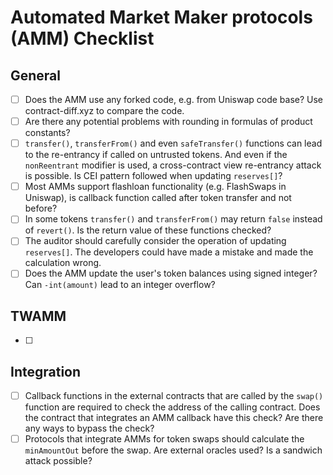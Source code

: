 # Automated Market Maker protocols (AMM) Checklist
## General

- [ ] Does the AMM use any forked code, e.g. from Uniswap code base? Use contract-diff.xyz to compare the code.
- [ ] Are there any potential problems with rounding in formulas of product constants?
- [ ] `transfer()`, `transferFrom()` and even `safeTransfer()` functions can lead to the re-entrancy if called on untrusted tokens. And even if the `nonReentrant` modifier is used, a cross-contract view re-entrancy attack is possible. Is CEI pattern followed when updating `reserves[]`?
- [ ] Most AMMs support flashloan functionality (e.g. FlashSwaps in Uniswap), is callback function called after token transfer and not before?
- [ ] In some tokens `transfer()` and `transferFrom()` may return `false` instead of `revert()`. Is the return value of these functions checked?
- [ ] The auditor should carefully consider the operation of updating `reserves[]`. The developers could have made a mistake and made the calculation wrong.
- [ ] Does the AMM update the user's token balances using signed integer? Can `-int(amount)` lead to an integer overflow?

## TWAMM
- [ ] 

## Integration

- [ ] Callback functions in the external contracts that are called by the `swap()` function are required to check the address of the calling contract. Does the contract that integrates an AMM callback have this check? Are there any ways to bypass the check?
- [ ] Protocols that integrate AMMs for token swaps should calculate the `minAmountOut` before the swap. Are external oracles used? Is a sandwich attack possible?